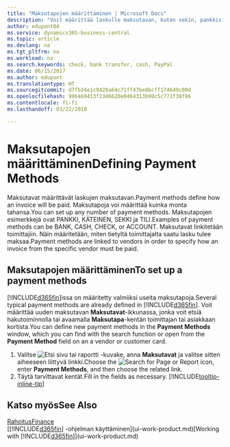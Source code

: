 ```yaml
---
title: "Maksutapojen määrittäminen | Microsoft Docs"
description: "Voit määrittää laskulle maksutavan, kuten sekin, pankkisiirron, käteisen tai PayPal-maksun."
author: edupont04
ms.service: dynamics365-business-central
ms.topic: article
ms.devlang: na
ms.tgt_pltfrm: na
ms.workload: na
ms.search.keywords: check, bank transfer, cash, PayPal
ms.date: 06/15/2017
ms.author: edupont
ms.translationtype: HT
ms.sourcegitcommit: d7fb34e1c9428a64c71ff47be8bcff174649c00d
ms.openlocfilehash: 996469413f23d6620e0464313b90c5c771f38f86
ms.contentlocale: fi-fi
ms.lasthandoff: 03/22/2018

---
```

# <a name="defining-payment-methods"></a><span data-ttu-id="29f7d-103">Maksutapojen määrittäminen</span><span class="sxs-lookup"><span data-stu-id="29f7d-103">Defining Payment Methods</span></span>
<span data-ttu-id="29f7d-104">Maksutavat määrittävät laskujen maksutavan.</span><span class="sxs-lookup"><span data-stu-id="29f7d-104">Payment methods define how an invoice will be paid.</span></span> <span data-ttu-id="29f7d-105">Maksutapoja voi määrittää kuinka monta tahansa.</span><span class="sxs-lookup"><span data-stu-id="29f7d-105">You can set up any number of payment methods.</span></span> <span data-ttu-id="29f7d-106">Maksutapojen esimerkkejä ovat PANKKI, KÄTEINEN, SEKKI ja TILI.</span><span class="sxs-lookup"><span data-stu-id="29f7d-106">Examples of payment methods can be BANK, CASH, CHECK, or ACCOUNT.</span></span>
<span data-ttu-id="29f7d-107">Maksutavat linkitetään toimittajiin. Näin määritetään, miten tietyltä toimittajalta saatu lasku tulee maksaa.</span><span class="sxs-lookup"><span data-stu-id="29f7d-107">Payment methods are linked to vendors in order to specify how an invoice from the specific vendor must be paid.</span></span>

## <a name="to-set-up-a-payment-methods"></a><span data-ttu-id="29f7d-108">Maksutapojen määrittäminen</span><span class="sxs-lookup"><span data-stu-id="29f7d-108">To set up a payment methods</span></span>
<span data-ttu-id="29f7d-109">[!INCLUDE[d365fin](includes/d365fin_md.md)]issa on määritetty valmiiksi useita maksutapoja.</span><span class="sxs-lookup"><span data-stu-id="29f7d-109">Several typical payment methods are already defined in [!INCLUDE[d365fin](includes/d365fin_md.md)].</span></span> <span data-ttu-id="29f7d-110">Voit määrittää uuden maksutavan **Maksutavat**-ikkunassa, jonka voit etsiä hakutoiminnolla tai avaamalla **Maksutapa**-kentän toimittajan tai asiakkaan kortista.</span><span class="sxs-lookup"><span data-stu-id="29f7d-110">You can define new payment methods in the **Payment Methods** window, which you can find with the search function or open from the **Payment Method** field on an a vendor or customer card.</span></span>
1. <span data-ttu-id="29f7d-111">Valitse ![Etsi sivu tai raportti](media/ui-search/search_small.png "Etsi sivu tai raportti -kuvake") -kuvake, anna **Maksutavat** ja valitse sitten aiheeseen liittyvä linkki.</span><span class="sxs-lookup"><span data-stu-id="29f7d-111">Choose the ![Search for Page or Report](media/ui-search/search_small.png "Search for Page or Report icon") icon, enter **Payment Methods**, and then choose the related link.</span></span>
2. <span data-ttu-id="29f7d-112">Täytä tarvittavat kentät.</span><span class="sxs-lookup"><span data-stu-id="29f7d-112">Fill in the fields as necessary.</span></span> [!INCLUDE[tooltip-inline-tip](includes/tooltip-inline-tip_md.md)]

## <a name="see-also"></a><span data-ttu-id="29f7d-113">Katso myös</span><span class="sxs-lookup"><span data-stu-id="29f7d-113">See Also</span></span>
[<span data-ttu-id="29f7d-114">Rahoitus</span><span class="sxs-lookup"><span data-stu-id="29f7d-114">Finance</span></span>](finance.md)  
<span data-ttu-id="29f7d-115">[[!INCLUDE[d365fin](includes/d365fin_md.md)] -ohjelman käyttäminen](ui-work-product.md)</span><span class="sxs-lookup"><span data-stu-id="29f7d-115">[Working with [!INCLUDE[d365fin](includes/d365fin_md.md)]](ui-work-product.md)</span></span>  

